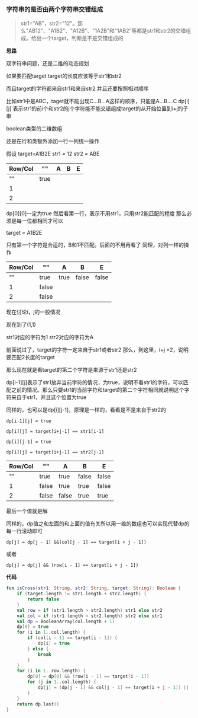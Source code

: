 ### 字符串的是否由两个字符串交错组成
>str1="AB"，str2="12"。那么"AB12"、"A1B2"、"A12B"、"1A2B"和"1AB2"等都是str1和str2的交错组成。给出一个target，判断是不是交错组成的

**思路**

双字符串问题，还是二维的动态规划

如果要匹配target
target的长度应该等于str1和str2

而且target的字符都来自str1和来自str2
并且还要按照相对顺序

比如str1中是ABC，taget就不能出现C...B...A这样的顺序，只能是A...B....C
dp[i][j] 表示str1的前i个和str2的j个字符能不能交错组成target的从开始位置到i+j的子串

boolean类型的二维数组

还是在行和类额外添加一行一列统一操作

假设
target=A1B2E
str1 = 12
str2 = ABE

| Row/Col | ""   | A   | B   | E   |
| ------- | ---- | --- | --- | --- |
| ""      | true |     |
| 1       |
| 2       |



dp[0][0]一定为true
然后看第一行，表示不用str1，只用str2能匹配的程度
那么必须是每一位都相同才可以

target = A1B2E

只有第一个字符是合适的，B和1不匹配。后面的不用再看了 
同理，对列一样的操作

| Row/Col | ""    | A    | B     | E     |
| ------- | ----- | ---- | ----- | ----- |
| ""      | true  | true | false | false |
| 1       | false |
| 2       | false |

现在讨论i，j的一般情况

现在到了(1,1)

str1对应的字符为1
str2对应的字符为A

前面说过了，target的字符一定来自于str1或者str2
那么，到这里，i+j =2，说明要匹配2长度的target

那么现在就是看target的第二个字符是来源于str1还是str2

dp[i-1][j]表示了str1放弃当前字符的情况，为true，说明不看str1的字符，可以匹配之前的情况。那么只要str1的当前字符和target的第二个字符相同就说明这个字符来自于str1，并且这个位置为true

同样的，也可以是dp[i][j-1]，原理是一样的，看看是不是来自于str2的

`
dp[i-1][j] = true
`

`
dp[i][j] = target[i+j-1] == str1[i-1]
`

`
dp[i][j-1] = true
`

`
dp[i][j] = target[i+j-1] == str2[j-1]
`

| Row/Col | ""    | A     | B     | E     |
| ------- | ----- | ----- | ----- | ----- |
| ""      | true  | true  | false | false |
| 1       | false | true  | true  | false |
| 2       | false | false | true  | true  |

最后一个值就是解

同样的，dp值之和左面的和上面的值有关所以用一维的数组也可以实现代替dp的每一行滚动即可

`
dp[j] = dp[j - 1] &&(col[j - 1] == target[i + j - 1])
`

或者

`
dp[j] = dp[j] && (row[i - 1] == target[i + j - 1])
`



**代码**
```kotlin
fun isCross(str1: String, str2: String, target: String): Boolean {
    if (target.length != str1.length + str2.length) {
        return false
    }
    val row = if (str1.length > str2.length) str1 else str2
    val col = if (str1.length > str2.length) str2 else str1
    val dp = BooleanArray(col.length + 1)
    dp[0] = true
    for (i in 1..col.length) {
        if (col[i - 1] == target[i - 1]) {
            dp[i] = true
        } else {
            break
        }
    }
    for (i in 1..row.length) {
        dp[0] = dp[0] && (row[i - 1] == target[i - 1])
        for (j in 1..col.length) {
            dp[j] = (dp[j - 1] && col[j - 1] == target[i + j - 1]) || (dp[j] && row[i - 1] == target[i + j - 1])
        }
    }
    return dp.last()
}
```